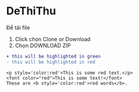 # DeThiThu

Để tải file 
1. Click chọn Clone or Download
2. Chọn DOWNLOAD ZIP
```diff
+ this will be highlighted in green
- this will be highlighted in red
```



    <p style='color:red'>This is some red text.</p>
    <font color="red">This is some text!</font>
    These are <b style='color:red'>red words</b>.

